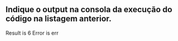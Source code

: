 ## Indique o output na consola da execução do código na listagem anterior.

Result is 6
Error is err
